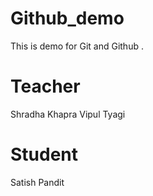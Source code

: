 # Github_demo
This is demo for Git and Github .

# Teacher
Shradha Khapra
Vipul Tyagi

# Student
Satish Pandit